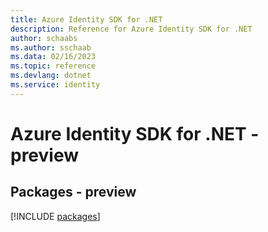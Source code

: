 ```yaml
---
title: Azure Identity SDK for .NET
description: Reference for Azure Identity SDK for .NET
author: schaabs
ms.author: sschaab
ms.data: 02/16/2023
ms.topic: reference
ms.devlang: dotnet
ms.service: identity
---
```

# Azure Identity SDK for .NET - preview
## Packages - preview
[!INCLUDE [packages](identity-index.md)]
